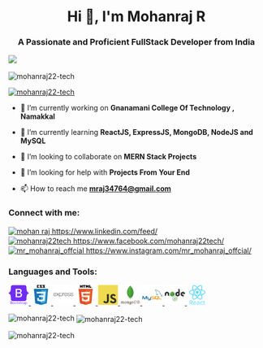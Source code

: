 <h1 align="center">Hi 👋, I'm Mohanraj R</h1>
<h3 align="center">A Passionate and Proficient FullStack Developer from India</h3>
<p align="centre"> <img src="https://media.licdn.com/dms/image/v2/D5612AQGOmwfIE5mlWA/article-cover_image-shrink_720_1280/article-cover_image-shrink_720_1280/0/1674617947228?e=2147483647&v=beta&t=L-J1EFIJzlFXa-2bu5K-SqOT0PXYAaPZgXxnpneoF0U"> </p>
<p align="left"> <img src="https://komarev.com/ghpvc/?username=mohanraj22-tech&label=Profile%20views&color=0e75b6&style=flat" alt="mohanraj22-tech" /> </p>

<p align="left"> <a href="https://github.com/ryo-ma/github-profile-trophy"><img src="https://github-profile-trophy.vercel.app/?username=mohanraj22-tech" alt="mohanraj22-tech" /></a> </p>

- 🔭 I’m currently working on **Gnanamani College Of Technology , Namakkal**

- 🌱 I’m currently learning **ReactJS, ExpressJS, MongoDB, NodeJS and MySQL**

- 👯 I’m looking to collaborate on **MERN Stack Projects**

- 🤝 I’m looking for help with **Projects From Your End**

- 📫 How to reach me **mraj34764@gmail.com**

<h3 align="left">Connect with me:</h3>
<p align="left">
<a href="https://linkedin.com/in/mohan raj https://www.linkedin.com/feed/" target="blank"><img align="center" src="https://raw.githubusercontent.com/rahuldkjain/github-profile-readme-generator/master/src/images/icons/Social/linked-in-alt.svg" alt="mohan raj https://www.linkedin.com/feed/" height="30" width="40" /></a>
<a href="https://fb.com/mohanraj22tech https://www.facebook.com/mohanraj22tech/" target="blank"><img align="center" src="https://raw.githubusercontent.com/rahuldkjain/github-profile-readme-generator/master/src/images/icons/Social/facebook.svg" alt="mohanraj22tech https://www.facebook.com/mohanraj22tech/" height="30" width="40" /></a>
<a href="https://instagram.com/mr_mohanraj_offcial https://www.instagram.com/mr_mohanraj_offcial/" target="blank"><img align="center" src="https://raw.githubusercontent.com/rahuldkjain/github-profile-readme-generator/master/src/images/icons/Social/instagram.svg" alt="mr_mohanraj_offcial https://www.instagram.com/mr_mohanraj_offcial/" height="30" width="40" /></a>
</p>

<h3 align="left">Languages and Tools:</h3>
<p align="left"> <a href="https://getbootstrap.com" target="_blank" rel="noreferrer"> <img src="https://raw.githubusercontent.com/devicons/devicon/master/icons/bootstrap/bootstrap-plain-wordmark.svg" alt="bootstrap" width="40" height="40"/> </a> <a href="https://www.w3schools.com/css/" target="_blank" rel="noreferrer"> <img src="https://raw.githubusercontent.com/devicons/devicon/master/icons/css3/css3-original-wordmark.svg" alt="css3" width="40" height="40"/> </a> <a href="https://expressjs.com" target="_blank" rel="noreferrer"> <img src="https://raw.githubusercontent.com/devicons/devicon/master/icons/express/express-original-wordmark.svg" alt="express" width="40" height="40"/> </a> <a href="https://www.w3.org/html/" target="_blank" rel="noreferrer"> <img src="https://raw.githubusercontent.com/devicons/devicon/master/icons/html5/html5-original-wordmark.svg" alt="html5" width="40" height="40"/> </a> <a href="https://developer.mozilla.org/en-US/docs/Web/JavaScript" target="_blank" rel="noreferrer"> <img src="https://raw.githubusercontent.com/devicons/devicon/master/icons/javascript/javascript-original.svg" alt="javascript" width="40" height="40"/> </a> <a href="https://www.mongodb.com/" target="_blank" rel="noreferrer"> <img src="https://raw.githubusercontent.com/devicons/devicon/master/icons/mongodb/mongodb-original-wordmark.svg" alt="mongodb" width="40" height="40"/> </a> <a href="https://www.mysql.com/" target="_blank" rel="noreferrer"> <img src="https://raw.githubusercontent.com/devicons/devicon/master/icons/mysql/mysql-original-wordmark.svg" alt="mysql" width="40" height="40"/> </a> <a href="https://nodejs.org" target="_blank" rel="noreferrer"> <img src="https://raw.githubusercontent.com/devicons/devicon/master/icons/nodejs/nodejs-original-wordmark.svg" alt="nodejs" width="40" height="40"/> </a> <a href="https://reactjs.org/" target="_blank" rel="noreferrer"> <img src="https://raw.githubusercontent.com/devicons/devicon/master/icons/react/react-original-wordmark.svg" alt="react" width="40" height="40"/> </a> </p>

<p><img align="left" src="https://github-readme-stats.vercel.app/api/top-langs?username=mohanraj22-tech&show_icons=true&locale=en&layout=compact" alt="mohanraj22-tech" /></p>

<p>&nbsp;<img align="center" src="https://github-readme-stats.vercel.app/api?username=mohanraj22-tech&show_icons=true&locale=en" alt="mohanraj22-tech" /></p>

<p><img align="center" src="https://github-readme-streak-stats.herokuapp.com/?user=mohanraj22-tech&" alt="mohanraj22-tech" /></p>
